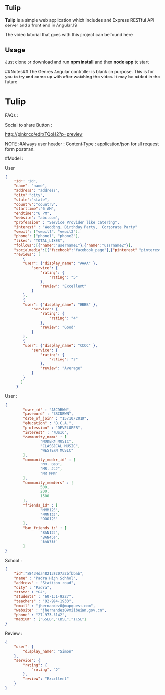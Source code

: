 ## Tulip ##

**Tulip** is a simple web application which includes and Express RESTful API server and a front end in AngularJS

The video tutorial that goes with this project can be found here

## Usage ##
Just clone or download and run **npm install** and then **node app** to start

##Notes##
The Genres Angular controller is blank on purpose. This is for you to try and come up with after watching the video. It may be added in the future

# Tulip




FAQs : 

Social to share Button : 

http://plnkr.co/edit/TQoIJ2?p=preview

NOTE  :#Always user header : Content-Type : application/json for all request form postman.

#Model :

User
```json
{
    "id": "id",
    "name": "name", 
    "address": "address",
    "city":"city",
    "state":"state",
    "country":"country",
    "starttime":"6 AM",
    "endtime":"6 PM",
    "website": "abc.com",
    "profession" : "Service Provider like catering",
    "interest" : "Wedding, Birthday Party,  Corporate Party",
    "email": ["email1", "email2"],
    "phone": ["phone1", "phone2"],
    "likes": "TOTAL_LIKES", 
    "follows":[{"name":"username1"},{"name":"username2"}],
    "socialmedia":[{"facebook":"facebook_page"},{"pinterest":"pinterest_images"}],
    "reviews": [
        { 
        "user": {"display_name": "AAAA" },
            "service": {
                "rating": {
                    "rating": "5"
                },
                "review": "Excellent"
            }
        },
        { 
        "user": {"display_name": "BBBB" },
            "service": {
                "rating": {
                    "rating": "4"
                },
                "review": "Good"
            }
        },
        { 
        "user": {"display_name": "CCCC" },
            "service": {
                "rating": {
                    "rating": "3"
                },
                "review": "Average"
            }
        }
       ]
     }
```

User : 
```json
{
        "user_id" : "ABCDBWN",
        "password" : "ABCDBWN",
        "date_of_join" : "15/10/2010",
        "education" : "B.C.A.",
        "profession" : "DEVELOPER",
        "interest" : "MUSIC",
        "community_name" : [
                "MODERN MUSIC",
                "CLASSICAL MUSIC",
                "WESTERN MUSIC"
        ],
        "community_moder_id" : [
                "MR. BBB",
                "MR. JJJ",
                "MR MMM"
        ],
        "community_members" : [
                500,
                200,
                1500
        ],
        "friends_id" : [
                "MMM123",
                "NNN123",
                "OOO123"
        ],
        "ban_friends_id" : [
                "BAN123",
                "BAN456",
                "BAN789"
        ]
}

```

School :
```json
{
    "id":"58434da482139207a2bfbbab",
    "name" : "Padra High Schhol",
    "address" : "Statiion road",
    "city" : "Padra",
    "state" : "GJ",
    "students" : "60-131-9227",
    "teachers" : "92-994-1933",
    "email" : "jhernandez0@mapquest.com",
    "website" : "jhernandez0@miibeian.gov.cn",
    "phone" : "27-973-8142",
    "medium" : ["GSEB","CBSE","ICSE"]
}
```

Review :
```json
{
    "user": {
        "display_name": "Simon"
    },
    "service": {
        "rating": {
            "rating": "5"
        },
        "review": "Excellent"
    }
}
```


